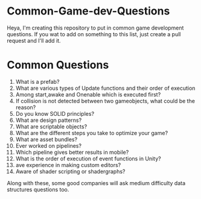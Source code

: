 # Common-Game-dev-Questions
Heya, I'm creating this repository to put in common game development questions. If you wat to add on something to this list, just create a pull request and I'll add it.

# Common Questions

1. What is a prefab?
2. What are various types of Update functions and their order of execution
3. Among start,awake and Onenable which is executed first?
4. If collision is not detected between two gameobjects, what could be the reason?
5. Do you know SOLID principles?
6. What are design patterns?
7. What are scriptable objects?
8. What are the different steps you take to optimize your game?
9. What are asset bundles?
10. Ever worked on pipelines?
11. Which pipeline gives better results in mobile?
12. What is the order of execution of event functions in Unity?
13. ave experience in making custom editors?
14. Aware of shader scripting or shadergraphs?

Along with these, some good companies will ask medium difficulty data structures questions too.
